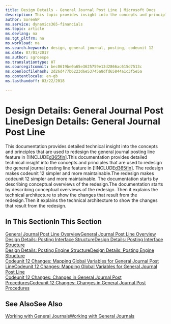 ```yaml
---
title: Design Details - General Journal Post Line | Microsoft Docs
description: This topic provides insight into the concepts and principles that are used to redesign the general journal posting line feature in Finance and Operations, Business edition.
author: SorenGP
ms.service: dynamics365-financials
ms.topic: article
ms.devlang: na
ms.tgt_pltfrm: na
ms.workload: na
ms.search.keywords: design, general journal, posting, codeunit 12
ms.date: 07/01/2017
ms.author: sgroespe
ms.translationtype: HT
ms.sourcegitcommit: bec0619be0a65e3625759e13d2866ac615d7513c
ms.openlocfilehash: 2d26d477b6223d6e53745a8dfd65844a1c3f5e5a
ms.contentlocale: en-gb
ms.lasthandoff: 03/22/2018

---
```

# <a name="design-details-general-journal-post-line"></a><span data-ttu-id="2ccd0-103">Design Details: General Journal Post Line</span><span class="sxs-lookup"><span data-stu-id="2ccd0-103">Design Details: General Journal Post Line</span></span>
<span data-ttu-id="2ccd0-104">This documentation provides detailed technical insight into the concepts and principles that are used to redesign the general journal posting line feature in [!INCLUDE[d365fin](includes/d365fin_md.md)].</span><span class="sxs-lookup"><span data-stu-id="2ccd0-104">This documentation provides detailed technical insight into the concepts and principles that are used to redesign the general journal posting line feature in [!INCLUDE[d365fin](includes/d365fin_md.md)].</span></span> <span data-ttu-id="2ccd0-105">The redesign makes codeunit 12 simpler and more maintainable.</span><span class="sxs-lookup"><span data-stu-id="2ccd0-105">The redesign makes codeunit 12 simpler and more maintainable.</span></span> <span data-ttu-id="2ccd0-106">The documentation starts by describing conceptual overviews of the redesign.</span><span class="sxs-lookup"><span data-stu-id="2ccd0-106">The documentation starts by describing conceptual overviews of the redesign.</span></span> <span data-ttu-id="2ccd0-107">Then it explains the technical architecture to show the changes that result from the redesign.</span><span class="sxs-lookup"><span data-stu-id="2ccd0-107">Then it explains the technical architecture to show the changes that result from the redesign.</span></span>  

## <a name="in-this-section"></a><span data-ttu-id="2ccd0-108">In This Section</span><span class="sxs-lookup"><span data-stu-id="2ccd0-108">In This Section</span></span>  
[<span data-ttu-id="2ccd0-109">General Journal Post Line Overview</span><span class="sxs-lookup"><span data-stu-id="2ccd0-109">General Journal Post Line Overview</span></span>](design-details-general-journal-post-line-overview.md)  
[<span data-ttu-id="2ccd0-110">Design Details: Posting Interface Structure</span><span class="sxs-lookup"><span data-stu-id="2ccd0-110">Design Details: Posting Interface Structure</span></span>](design-details-posting-interface-structure.md)  
[<span data-ttu-id="2ccd0-111">Design Details: Posting Engine Structure</span><span class="sxs-lookup"><span data-stu-id="2ccd0-111">Design Details: Posting Engine Structure</span></span>](design-details-posting-engine-structure.md)  
[<span data-ttu-id="2ccd0-112">Codeunit 12 Changes: Mapping Global Variables for General Journal Post Line</span><span class="sxs-lookup"><span data-stu-id="2ccd0-112">Codeunit 12 Changes: Mapping Global Variables for General Journal Post Line</span></span>](design-details-codeunit-12-changes-mapping-global-variables-for-general-journal-post-line.md)  
[<span data-ttu-id="2ccd0-113">Codeunit 12 Changes: Changes in General Journal Post Procedures</span><span class="sxs-lookup"><span data-stu-id="2ccd0-113">Codeunit 12 Changes: Changes in General Journal Post Procedures</span></span>](design-details-codeunit-12-changes-changes-in-general-journal-post-procedures.md)  

## <a name="see-also"></a><span data-ttu-id="2ccd0-114">See Also</span><span class="sxs-lookup"><span data-stu-id="2ccd0-114">See Also</span></span>  
[<span data-ttu-id="2ccd0-115">Working with General Journals</span><span class="sxs-lookup"><span data-stu-id="2ccd0-115">Working with General Journals</span></span>](ui-work-general-journals.md)

